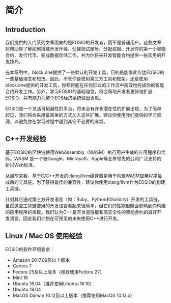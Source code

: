 # 简介

## Introduction
我们提供的入门系列文章面向的是EOSIO的开发者，而不是普通用户。这些文章将帮助你了解如何搭建开发环境、创建测试账号、分配权限、开发你的第一个智能合约、发行代币、完成数据存储工作，并为你将来开发智能合约提供一些实用的开发技巧。

在本系列中，block.one提供了一些默认的开发工具，目的是能借此传达EOSIO的一些基础理念和想法。因此，不管你是使用第三方工具和框架，还是使用block.one提供的开发工具，你都将能在任何形式的工作流中高效地完成你的智能合约开发工作。另外，学习EOSIO的基础理念，将会帮助开发者更好地扩展EOSIO，并有能力为整个EOS经济系统做出贡献。

EOSIO是一个灵活可拓展性的平台，将来会有许多潜在性的扩展出现，为了简单起见，我们将会采用最简单的方式加入这些扩展。建议你使用我们提供的学习资源，以避免你在学习过程中遇到其它不必要的麻烦。

## C++开发经验
基于EOSIO的区块链使用WebAssembly（WASM）执行用户生成的应用程序和代码。WASM 是一个被Google、Microsoft、Apple等业界领先的公司广泛支持的新兴Web标准。

从目前来看，基于C/C++开发的clang/llvm编译器是用于构建WASM应用程序最成熟的工具链。为了获得最佳的兼容性，建议你使用clang/llvm作为EOSIO的构建工具链。

针对其它通过第三方开发语言（如：Ruby、Python和Solidity）开发的工具链，虽然这些工具链使用的开发语言看起来很简单，但它们的性能很能会影响到你构建的应用程序的规模。我们认为C++是开发高性能和高安全性的智能合约的最好开发语言，因此我们计划在可预见的未来使用C++进行开发。

## Linux / Mac OS 使用经验
EOSIO的软件环境要求：
- Amazon 2017.09及以上版本
- Centos 7
- Fedora 25及以上版本（推荐使用Fedora 27）
- Mint 18
- Ubuntu 16.04（推荐使用Ubuntu 16.10）
- Ubuntu 18.04
- MacOS Darwin 10.12及以上版本（推荐使用MacOS 10.13.x）